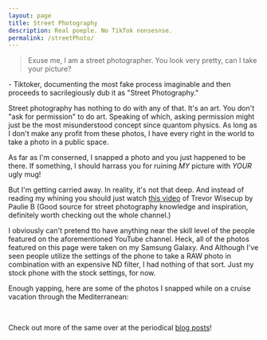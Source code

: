 ```yaml
---
layout: page
title: Street Photography
description: Real poeple. No TikTok nonsesnse.
permalink: /streetPhoto/
---
```



> Exuse me, I am a street photographer. 
> You look very pretty, 
> can I take your picture?
<p>- Tiktoker, documenting the most fake process imaginable and then proceeds to sacrilegiously dub it as "Street Photography."</p>
<p>Street photography has nothing to do with any of that. It's an art. You don't "ask for permission" to do art. Speaking of which, asking permission might just be the most misunderstood concept since quantom physics. As long as I don't make any profit from these photos, I have every right in the world to take a photo in a public space.</p>
<p>As far as I'm conserned, I snapped a photo and you just happened to be there. If something, I should harrass you for ruining <em>MY</em> picture with <em>YOUR</em> ugly mug!</p>
<p>But I'm getting carried away. In reality, it's not that deep. And instead of reading my whining you should just watch <a href="https://www.youtube.com/watch?v=HjuP527Xt2Q">this video</a> of Trevor Wisecup by Paulie B (Good source for street photography knowledge and inspiration, definitely worth checking out the whole channel.)</p>

<p>I obviously can't pretend tto have anything near the skill level of the people featured on the aforementioned YouTube channel. Heck, all of the photos featured on this page were taken on my Samsung Galaxy. And Although I've seen people utilize the settings of the phone to take a RAW photo in combination with an expensive ND filter, I had nothing of that sort. Just my stock phone with the stock settings, for now.</p>
<p>Enough yapping, here are some of the photos I snapped while on a cruise vacation through the Mediterranean:</p>

<br>
<p>Check out more of the same over at the periodical <a href="https://avr1h.com/blog/tag/street-photography">blog posts</a>!</p>
